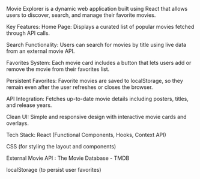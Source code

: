 Movie Explorer is a dynamic web application built using React that allows users to discover, search, and manage their favorite movies.

Key Features:
Home Page: Displays a curated list of popular movies fetched through API calls.

Search Functionality: Users can search for movies by title using live data from an external movie API.

Favorites System: Each movie card includes a button that lets users add or remove the movie from their favorites list.

Persistent Favorites: Favorite movies are saved to localStorage, so they remain even after the user refreshes or closes the browser.

API Integration: Fetches up-to-date movie details including posters, titles, and release years.

Clean UI: Simple and responsive design with interactive movie cards and overlays.

Tech Stack:
React (Functional Components, Hooks, Context API)

CSS (for styling the layout and components)

External Movie API : The Movie Database - TMDB

localStorage (to persist user favorites)
